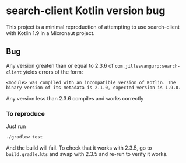 # search-client Kotlin version bug

This project is a minimal reproduction of attempting to use search-client with Kotlin 1.9 in a Micronaut project. 


## Bug

Any version greaten than or equal to 2.3.6 of `com.jillesvangurp:search-client` yields errors of the form:

```
<module> was compiled with an incompatible version of Kotlin. The binary version of its metadata is 2.1.0, expected version is 1.9.0.
```

Any version less than 2.3.6 compiles and works correctly


### To reproduce

Just run

```
./gradlew test
```

And the build will fail. To check that it works with 2.3.5, go to `build.gradle.kts` and swap with 2.3.5 and re-run to verify it works.
